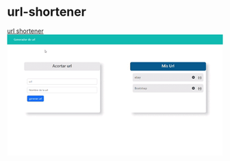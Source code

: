 # url-shortener

<a href="https://urlshortx185.fly.dev/">url shortener</a>
<img src="/gif.gif" alt="gif">
